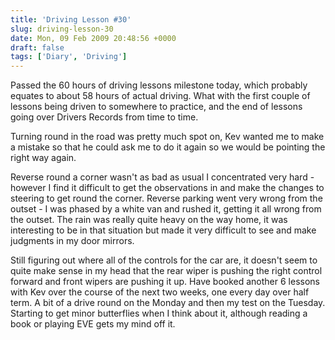 ```yaml
---
title: 'Driving Lesson #30'
slug: driving-lesson-30
date: Mon, 09 Feb 2009 20:48:56 +0000
draft: false
tags: ['Diary', 'Driving']
---
```


Passed the 60 hours of driving lessons milestone today, which probably equates to about 58 hours of actual driving. What with the first couple of lessons being driven to somewhere to practice, and the end of lessons going over Drivers Records from time to time.

Turning round in the road was pretty much spot on, Kev wanted me to make a mistake so that he could ask me to do it again so we would be pointing the right way again.

Reverse round a corner wasn't as bad as usual I concentrated very hard - however I find it difficult to get the observations in and make the changes to steering to get round the corner. Reverse parking went very wrong from the outset - I was phased by a white van and rushed it, getting it all wrong from the outset. The rain was really quite heavy on the way home, it was interesting to be in that situation but made it very difficult to see and make judgments in my door mirrors.

Still figuring out where all of the controls for the car are, it doesn't seem to quite make sense in my head that the rear wiper is pushing the right control forward and front wipers are pushing it up. Have booked another 6 lessons with Kev over the course of the next two weeks, one every day over half term. A bit of a drive round on the Monday and then my test on the Tuesday. Starting to get minor butterflies when I think about it, although reading a book or playing EVE gets my mind off it.